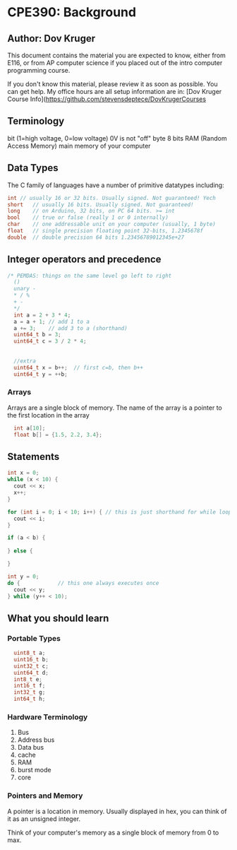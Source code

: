 # CPE390: Background

## Author: Dov Kruger

This document contains the material you are expected to know, either
from E116, or from AP computer science if you placed out of the intro
computer programming course.

If you don't know this material, please review it as soon as possible.
You can get help. My office hours are all setup information are in:
[Dov Kruger Course Info](https://github.com/stevensdeptece/DovKrugerCourses

## Terminology

bit (1=high voltage, 0=low voltage) 0V is not "off"
byte 8 bits
RAM (Random Access Memory) main memory of your computer


## Data Types

The C family of languages have a number of primitive datatypes including:

```cpp
int	// usually 16 or 32 bits. Usually signed. Not guaranteed! Yech
short   // usually 16 bits. Usually signed. Not guaranteed!
long    // on Arduino, 32 bits, on PC 64 bits. >= int
bool    // true or false (really 1 or 0 internally)
char    // one addressable unit on your computer (usually, 1 byte)
float   // single precision floating point 32-bits, 1.2345678f
double  // double precision 64 bits 1.23456789012345e+27
```

## Integer operators and precedence
```cpp
/* PEMDAS: things on the same level go left to right
  ()
  unary -
  * / %
  + -
  */
  int a = 2 + 3 * 4;
  a = a + 1; // add 1 to a
  a += 3;    // add 3 to a (shorthand)
  uint64_t b = 3;
  uint64_t c = 3 / 2 * 4; 
  
  
  //extra
  uint64_t x = b++;  // first c=b, then b++
  uint64_t y = ++b;
```

### Arrays

Arrays are a single block of memory. The name of the array is a pointer to the first location in the array

```cpp
  int a[10];
  float b[] = {1.5, 2.2, 3.4};  
```

## Statements

```cpp
int x = 0;
while (x < 10) {
  cout << x;
  x++;
}

for (int i = 0; i < 10; i++) { // this is just shorthand for while loop
  cout << i;
}

if (a < b) {
  
} else {

}

int y = 0;
do {            // this one always executes once
  cout << y;
} while (y++ < 10);
```

## What you should learn

### Portable Types

```cpp
  uint8_t a;
  uint16_t b;
  uint32_t c;
  uint64_t d;
  int8_t e;
  int16_t f;
  int32_t g;
  int64_t h;
```

### Hardware Terminology

1. Bus
1. Address bus
1. Data bus
1. cache
1. RAM
1. burst mode
1. core

### Pointers and Memory

A pointer is a location in memory. Usually displayed in hex, you can
think of it as an unsigned integer.

Think of your computer's memory as a single block of memory from 0 to max.

